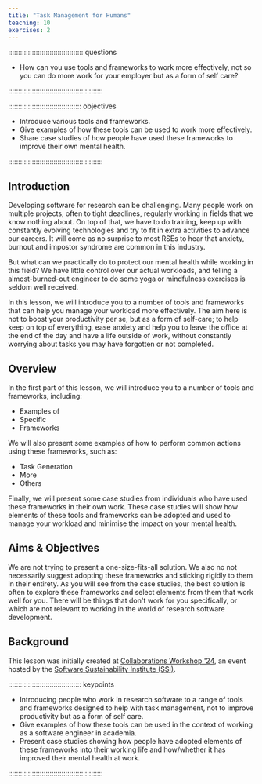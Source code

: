 ```yaml
---
title: "Task Management for Humans"
teaching: 10
exercises: 2
---
```


:::::::::::::::::::::::::::::::::::::: questions 

- How can you use tools and frameworks to work more effectively, not so you can do more 
work for your employer but as a form of self care?

::::::::::::::::::::::::::::::::::::::::::::::::

::::::::::::::::::::::::::::::::::::: objectives

- Introduce various tools and frameworks.
- Give examples of how these tools can be used to work more effectively.
- Share case studies of how people have used these frameworks to improve their own 
mental health.

::::::::::::::::::::::::::::::::::::::::::::::::

## Introduction

Developing software for research can be challenging. Many people work on multiple projects, 
often to tight deadlines, regularly working in fields that we know nothing about. On top of 
that, we have to do training, keep up with constantly evolving technologies and try to fit 
in extra activities to advance our careers. It will come as no surprise to most RSEs to hear 
that anxiety, burnout and impostor syndrome are common in this industry.

But what can we practically do to protect our mental health while working in this field? 
We have little control over our actual workloads, and telling a almost-burned-out engineer 
to do some yoga or mindfulness exercises is seldom well received.

In this lesson, we will introduce you to a number of tools and frameworks that can help you 
manage your workload more effectively. The aim here is not to boost your productivity per se, 
but as a form of self-care; to help keep on top of everything, ease anxiety and help you to 
leave the office at the end of the day and have a life outside of work, without constantly 
worrying about tasks you may have forgotten or not completed.

## Overview

In the first part of this lesson, we will introduce you to a number of tools and frameworks, 
including:

- Examples of
- Specific
- Frameworks

We will also present some examples of how to perform common actions using these frameworks, 
such as:

- Task Generation
- More
- Others

Finally, we will present some case studies from individuals who have used these frameworks 
in their own work. These case studies will show how elements of these tools and frameworks 
can be adopted and used to manage your workload and minimise the impact on your mental 
health.

## Aims & Objectives

We are not trying to present a one-size-fits-all solution. We also no not necessarily 
suggest adopting these frameworks and sticking rigidly to them in their entirety. 
As you will see from the case studies, the best solution is often to explore these frameworks 
and select elements from them that work well for you. There will be things that don't work 
for you specifically, or which are not relevant to working in the world of 
research software development. 

## Background

This lesson was initially created at [Collaborations Workshop '24](https://www.software.ac.uk/workshop/collaborations-workshop-2024-cw24), an event hosted by the [Software Sustainability Institute (SSI)](https://www.software.ac.uk/).

::::::::::::::::::::::::::::::::::::: keypoints 

- Introducing people who work in research software to a range of tools and frameworks 
designed to help with task management, not to improve productivity but as a form of self care.
- Give examples of how these tools can be used in the context of working as a software engineer 
in academia.
- Present case studies showing how people have adopted elements of these frameworks into their 
working life and how/whether it has improved their mental health at work.

::::::::::::::::::::::::::::::::::::::::::::::::
